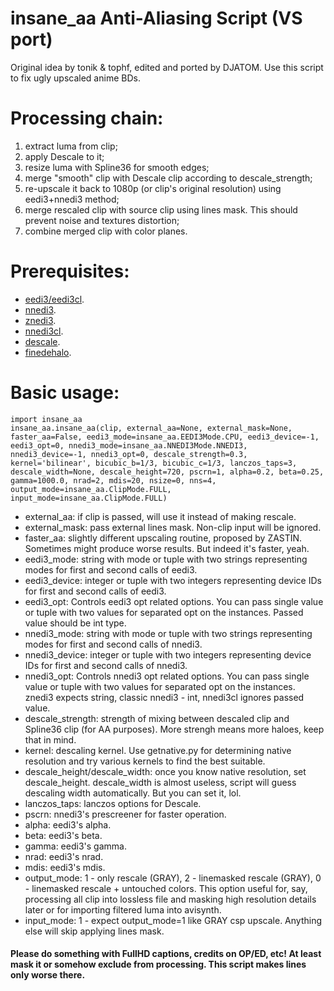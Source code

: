 # insane_aa Anti-Aliasing Script (VS port)

Original idea by tonik & tophf, edited and ported by DJATOM.
Use this script to fix ugly upscaled anime BDs.

# Processing chain:
   1) extract luma from clip;
   2) apply Descale to it;
   3) resize luma with Spline36 for smooth edges;
   4) merge "smooth" clip with Descale clip according to descale_strength;
   5) re-upscale it back to 1080p (or clip's original resolution) using eedi3+nnedi3 method;
   6) merge rescaled clip with source clip using lines mask. This should prevent noise and textures distortion;
   7) combine merged clip with color planes.

# Prerequisites:
  - [eedi3/eedi3cl](https://github.com/HomeOfVapourSynthEvolution/VapourSynth-EEDI3).
  - [nnedi3](https://github.com/dubhater/vapoursynth-nnedi3).
  - [znedi3](https://github.com/sekrit-twc/znedi3).
  - [nnedi3cl](https://github.com/HomeOfVapourSynthEvolution/VapourSynth-NNEDI3CL).
  - [descale](https://github.com/Irrational-Encoding-Wizardry/vapoursynth-descale).
  - [finedehalo](https://gist.github.com/SX91/bcd427ec0fa8fdf7c45433917521bac4).

# Basic usage:
```python3
import insane_aa
insane_aa.insane_aa(clip, external_aa=None, external_mask=None, faster_aa=False, eedi3_mode=insane_aa.EEDI3Mode.CPU, eedi3_device=-1, eedi3_opt=0, nnedi3_mode=insane_aa.NNEDI3Mode.NNEDI3, nnedi3_device=-1, nnedi3_opt=0, descale_strength=0.3, kernel='bilinear', bicubic_b=1/3, bicubic_c=1/3, lanczos_taps=3, descale_width=None, descale_height=720, pscrn=1, alpha=0.2, beta=0.25, gamma=1000.0, nrad=2, mdis=20, nsize=0, nns=4, output_mode=insane_aa.ClipMode.FULL, input_mode=insane_aa.ClipMode.FULL)
```
  - external_aa: if clip is passed, will use it instead of making rescale.
  - external_mask: pass external lines mask. Non-clip input will be ignored.
  - faster_aa: slightly different upscaling routine, proposed by ZASTIN. Sometimes might produce worse results. But indeed it's faster, yeah.
  - eedi3_mode: string with mode or tuple with two strings representing modes for first and second calls of eedi3.
  - eedi3_device: integer or tuple with two integers representing device IDs for first and second calls of eedi3.
  - eedi3_opt: Controls eedi3 opt related options. You can pass single value or tuple with two values for separated opt on the instances. Passed value should be int type.
  - nnedi3_mode: string with mode or tuple with two strings representing modes for first and second calls of nnedi3.
  - nnedi3_device: integer or tuple with two integers representing device IDs for first and second calls of nnedi3.
  - nnedi3_opt: Controls nnedi3 opt related options. You can pass single value or tuple with two values for separated opt on the instances. znedi3 expects string, classic nnedi3 - int, nnedi3cl ignores passed value.
  - descale_strength: strength of mixing between descaled clip and Spline36 clip (for AA purposes). More strengh means more haloes, keep that in mind.
  - kernel: descaling kernel. Use getnative.py for determining native resolution and try various kernels to find the best suitable.
  - descale_height/descale_width: once you know native resolution, set descale_height. descale_width is almost useless, script will guess descaling width automatically. But you can set it, lol.
  - lanczos_taps: lanczos options for Descale.
  - pscrn: nnedi3's prescreener for faster operation.
  - alpha: eedi3's alpha.
  - beta: eedi3's beta.
  - gamma: eedi3's gamma.
  - nrad: eedi3's nrad.
  - mdis: eedi3's mdis.
  - output_mode: 1 - only rescale (GRAY), 2 - linemasked rescale (GRAY), 0 - linemasked rescale + untouched colors. This option useful for, say, processing all clip into lossless file and masking high resolution details later or for importing filtered luma into avisynth.
  - input_mode: 1 - expect output_mode=1 like GRAY csp upscale. Anything else will skip applying lines mask.
#### Please do something with FullHD captions, credits on OP/ED, etc! At least mask it or somehow exclude from processing. This script makes lines only worse there.
